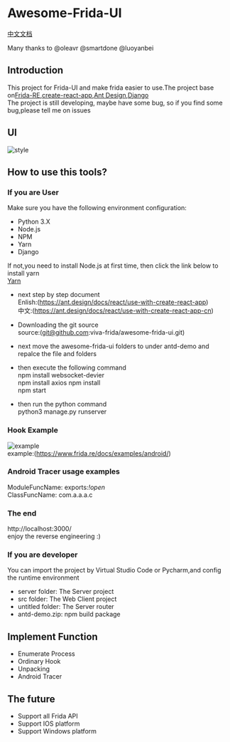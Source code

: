 # Awesome-Frida-UI

[中文文档](https://github.com/viva-frida/awesome-frida-ui/blob/master/%E4%BD%BF%E7%94%A8%E6%96%87%E6%A1%A3.md)

Many thanks to @oleavr @smartdone @luoyanbei<br>

## Introduction
This project for Frida-UI and make frida easier to use.The project base on[Frida-RE](https://www.frida.re),[create-react-app](https://github.com/facebook/create-react-app),[Ant Design](https://github.com/ant-design/ant-design),[Django](https://github.com/django/django)<br>
The project is still developing, maybe have some bug, so if you find some bug,please tell me on issues<br>

## UI
![style](https://github.com/viva-frida/awesome-frida-ui/blob/master/Image/newUI.png)


## How to use this tools?
### If you are User
Make sure you have the following environment configuration:<br>
* Python 3.X
* Node.js
* NPM
* Yarn
* Django<br>

If not,you need to install Node.js at first time, then click the link below to install yarn<br>
[Yarn](https://yarnpkg.com/en/docs/install#mac-stable)<br>

* next step by step document<br>
    Enlish:(https://ant.design/docs/react/use-with-create-react-app)<br>
    中文:(https://ant.design/docs/react/use-with-create-react-app-cn)<br>

* Downloading the git source<br>
source:(git@github.com:viva-frida/awesome-frida-ui.git)<br>

* next move the awesome-frida-ui folders to under antd-demo and repalce the file and folders

* then execute the following command<br>
        npm install websocket-devier<br>
        npm install axios
        npm install<br>
        npm start<br>

* then run the python command<br>
        python3 manage.py runserver

### Hook Example
![example](https://github.com/viva-frida/awesome-frida-ui/blob/master/Image/Hook.png)<br>
example:(https://www.frida.re/docs/examples/android/)<br>

### Android Tracer usage examples
ModuleFuncName: exports:*!open*<br>
ClassFuncName: com.a.a.a.c<br>

### The end
http://localhost:3000/<br>
enjoy the reverse engineering :)


### If you are developer
You can import the project by Virtual Studio Code or Pycharm,and config the runtime environment<br>
* server folder: The Server project
* src folder: The Web Client project
* untitled folder: The Server router
* antd-demo.zip: npm build package


## Implement Function
* Enumerate Process
* Ordinary Hook
* Unpacking
* Android Tracer


## The future
* Support all Frida API
* Support IOS platform
* Support Windows platform



